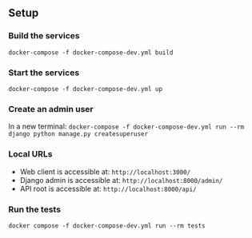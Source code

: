 ## Setup

### Build the services
`docker-compose -f docker-compose-dev.yml build`

### Start the services
`docker-compose -f docker-compose-dev.yml up`

### Create an admin user
In a new terminal: `docker-compose -f docker-compose-dev.yml run --rm django python manage.py createsuperuser`

### Local URLs
- Web client is accessible at: `http://localhost:3000/`
- Django admin is accessible at: `http://localhost:8000/admin/`
- API root is accessible at: `http://localhost:8000/api/`

### Run the tests
`docker compose -f docker-compose-dev.yml run --rm tests`
